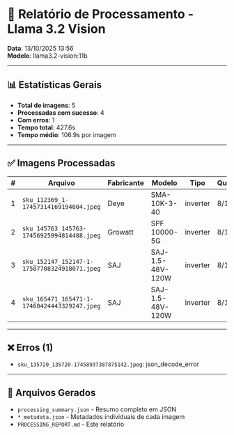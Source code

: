 # 🦙 Relatório de Processamento - Llama 3.2 Vision

**Data**: 13/10/2025 13:56  
**Modelo**: llama3.2-vision:11b

---

## 📊 Estatísticas Gerais

- **Total de imagens**: 5
- **Processadas com sucesso**: 4
- **Com erros**: 1
- **Tempo total**: 427.6s
- **Tempo médio**: 106.9s por imagem

---

## ✅ Imagens Processadas

| # | Arquivo | Fabricante | Modelo | Tipo | Qualidade |
|---|---------|------------|--------|------|-----------|
| 1 | `sku_112369_1-17457314169194004.jpeg` | Deye | SMA-10K-3-40 | inverter | 8/10 |
| 2 | `sku_145763_145763-17456925994814488.jpeg` | Growatt | SPF 10000-5G | inverter | 8/10 |
| 3 | `sku_152147_152147-1-17507708324918071.jpeg` | SAJ | SAJ-1.5-48V-120W | inverter | 8/10 |
| 4 | `sku_165471_165471-1-17460424443329247.jpeg` | SAJ | SAJ-1.5-48V-120W | inverter | 8/10 |

---

## ❌ Erros (1)

- `sku_135720_135720-17458937387875142.jpeg`: json_decode_error

---

## 📁 Arquivos Gerados

- `processing_summary.json` - Resumo completo em JSON
- `*_metadata.json` - Metadados individuais de cada imagem
- `PROCESSING_REPORT.md` - Este relatório
